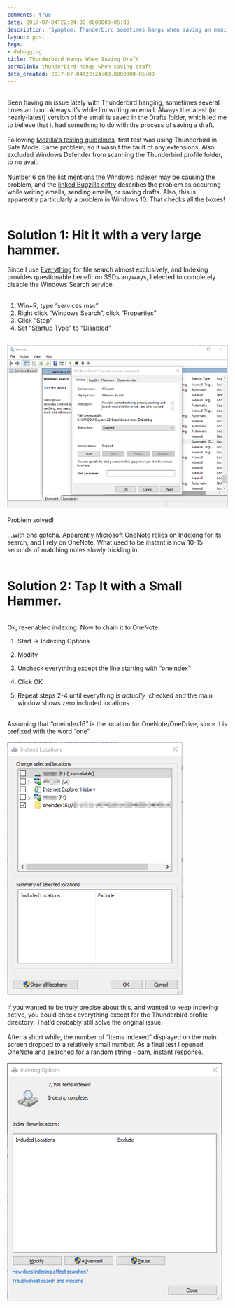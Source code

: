 ```yaml
---
comments: true
date: 2017-07-04T22:24:00.0000000-05:00
description: 'Symptom: Thunderbird sometimes hangs when saving an email draft (including auto-save) or sending an email. Culprit: Windows 10 Indexing Service Solutions.'
layout: post
tags:
- debugging
title: Thunderbird Hangs When Saving Draft
permalink: thunderbird-hangs-when-saving-draft
date_created: 2017-07-04T22:24:00.0000000-05:00
---
```

   
   
   
   
   
   
   
&nbsp;   
Been having an issue lately with Thunderbird hanging, sometimes several times an hour. Always it’s while I’m writing an email. Always the latest (or nearly-latest) version of the email is saved in the Drafts folder, which led me to believe that it had something to do with the process of saving a draft.   
&nbsp;   
Following [Mozilla's testing guidelines][1], first test was using Thunderbird in Safe Mode. Same problem, so it wasn’t the fault of any extensions. Also excluded Windows Defender from scanning the Thunderbird profile folder, to no avail.   
&nbsp;   
Number 6 on the list mentions the Windows Indexer may be causing the problem, and the [linked Bugzilla entry][2] describes the problem as occurring while writing emails, sending emails, or saving drafts. Also, this is apparently particularly a problem in Windows 10. That checks all the boxes!   
&nbsp;  
# Solution 1: Hit it with a very large hammer.   
Since I use [Everything][3] for file search almost exclusively, and Indexing provides questionable benefit on SSDs anyways, I elected to completely disable the Windows Search service.   
&nbsp;  
1. Win+R, type “services.msc”  
2. Right click “Windows Search”, click “Properties”  
3. Click “Stop”  
4. Set “Startup Type” to “Disabled”    
   
&nbsp;   
[![image001.png][4]][4]   
&nbsp;   
Problem solved!   
&nbsp;   
…with one gotcha. Apparently Microsoft OneNote relies on Indexing for its search, and I rely on OneNote. What used to be instant is now 10-15 seconds of matching notes slowly trickling in.   
&nbsp;  
# Solution 2: Tap It with a Small Hammer.   
&nbsp;   
Ok, re-enabled indexing. Now to chain it to OneNote.  
1. Start -> Indexing Options    
  
2. Modify  
3. Uncheck everything except the line starting with “oneindex”  
4. Click OK  
5. Repeat steps 2-4 until everything is *actually&nbsp;* checked and the main window shows zero included locations    
   
&nbsp;   
Assuming that “oneindex16” is the location for OneNote/OneDrive, since it is prefixed with the word “one”.   
&nbsp;   
[![image002.png][5]][5]   
&nbsp;   
If you wanted to be truly precise about this, and wanted to keep Indexing active, you could check everything except for the Thunderbird profile directory. That’d probably still solve the original issue.   
&nbsp;   
After a short while, the number of “items indexed” displayed on the main screen dropped to a relatively small number. As a final test I opened OneNote and searched for a random string - bam, instant response.   
&nbsp;   
[![image003.png][6]][6]   
&nbsp;   
   

[1]: https://wiki.mozilla.org/Thunderbird:Testing:Memory_Usage_Problems
[2]: https://bugzilla.mozilla.org/show_bug.cgi?id=1262517
[3]: https://www.voidtools.com/
[4]: /uploads/2017/07/04/image001.png "image001.png"
[5]: /uploads/2017/07/04/image002.png "image002.png"
[6]: /uploads/2017/07/04/image003.png "image003.png"